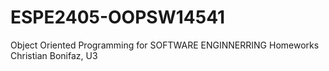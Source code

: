 # ESPE2405-OOPSW14541
Object Oriented Programming for SOFTWARE ENGINNERRING Homeworks Christian Bonifaz, U3
